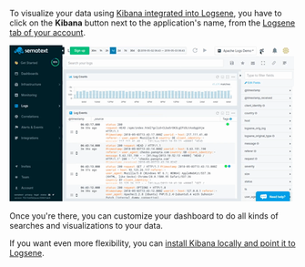 To visualize your data using [Kibana integrated into Logsene](http://blog.sematext.com/2015/06/11/1-click-elk-stack-hosted-kibana-4/),
you have to click on the **Kibana** button next to the application's
name, from the [Logsene tab of your account](https://apps.sematext.com/ui/logs).

<img alt="Kibana Integration" src="../images/logs/kibana-integration.gif" title="Sematext Logging UI - Kibana Integration">

Once you're there, you can customize your dashboard to do all kinds of
searches and visualizations to your data.

If you want even more flexibility, you can [install Kibana locally and point it to Logsene](faq/#can-i-run-kibana-locally-and-point-it-to-logsene).
